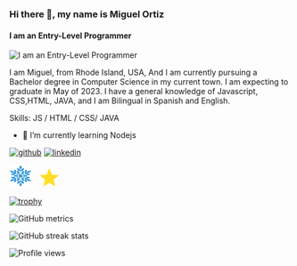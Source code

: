 ### Hi there 👋, my name is Miguel Ortiz
#### I am an Entry-Level Programmer
![I am an Entry-Level Programmer](<img align="right" Alt="profile banner" width="400" src="[https://github.com/miguel-2020/miguel-2020/blob/main/Githup%20banner.png](https://github.com/miguel-2020/miguel-2020/blob/main/Githup%20banner.png)">)

I am Miguel, from Rhode Island, USA, And I am currently pursuing a Bachelor degree in Computer Science in my current town. I am expecting to graduate in May of 2023. I have a general knowledge of Javascript, CSS,HTML, JAVA, and I am Bilingual in Spanish and English.

Skills:  JS / HTML / CSS/ JAVA

- 🌱 I’m currently learning Nodejs 


[<img src='https://cdn.jsdelivr.net/npm/simple-icons@3.0.1/icons/github.svg' alt='github' height='40'>](https://github.com/miguel-20202)  [<img src='https://cdn.jsdelivr.net/npm/simple-icons@3.0.1/icons/linkedin.svg' alt='linkedin' height='40'>](https://www.linkedin.com/in/https://www.linkedin.com/in/miguel-ortiz-cabrera-30385a1a5/)  

<a href='https://archiveprogram.github.com/'><img src='https://raw.githubusercontent.com/acervenky/animated-github-badges/master/assets/acbadge.gif' width='40' height='40'></a> <a href='https://stars.github.com/'><img src='https://raw.githubusercontent.com/acervenky/animated-github-badges/master/assets/starbadge.gif' width='35' height='35'></a> 

[![trophy](https://github-profile-trophy.vercel.app/?username=miguel-20202)](https://github.com/ryo-ma/github-profile-trophy)

![GitHub metrics](https://metrics.lecoq.io/miguel-20202)  

![GitHub streak stats](https://streak-stats.demolab.com/?user=miguel-20202)  

![Profile views](https://gpvc.arturio.dev/miguel-20202)  
